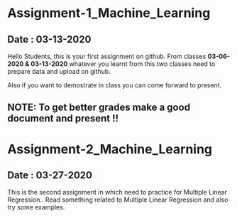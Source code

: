 # Assignment-1_Machine_Learning
## Date : 03-13-2020
Hello Students, this is your first assignment on github. From classes **03-06-2020 & 03-13-2020** whatever you learnt from this two classes need to prepare data and upload on github.

Also if you want to demostrate in class you can come forward to present.

## NOTE: To get better grades make a good document and present !!

# Assignment-2_Machine_Learning
## Date : 03-27-2020

This is the second assignment in which need to practice for Multiple Linear Regression.. Read something related to Multiple Linear Regression and also try some examples.
